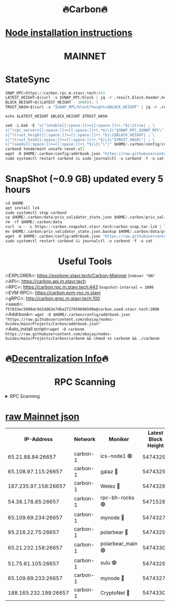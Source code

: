 <h1 align="center"> 🔥Carbon🔥</h1>

[Node installation instructions](https://github.com/obajay/nodes-Guides/tree/main/Projects/Carbon)
=
<h1 align="center"> MAINNET</h1>

# StateSync
```python
SNAP_RPC=https://carbon.rpc.m.stavr.tech:443
LATEST_HEIGHT=$(curl -s $SNAP_RPC/block | jq -r .result.block.header.height); \
BLOCK_HEIGHT=$((LATEST_HEIGHT - 1000)); \
TRUST_HASH=$(curl -s "$SNAP_RPC/block?height=$BLOCK_HEIGHT" | jq -r .result.block_id.hash)

echo $LATEST_HEIGHT $BLOCK_HEIGHT $TRUST_HASH

sed -i.bak -E "s|^(enable[[:space:]]+=[[:space:]]+).*$|\1true| ; \
s|^(rpc_servers[[:space:]]+=[[:space:]]+).*$|\1\"$SNAP_RPC,$SNAP_RPC\"| ; \
s|^(trust_height[[:space:]]+=[[:space:]]+).*$|\1$BLOCK_HEIGHT| ; \
s|^(trust_hash[[:space:]]+=[[:space:]]+).*$|\1\"$TRUST_HASH\"| ; \
s|^(seeds[[:space:]]+=[[:space:]]+).*$|\1\"\"|" $HOME/.carbon/config/config.toml
carbond tendermint unsafe-reset-all
wget -O $HOME/.carbon/config/addrbook.json "https://raw.githubusercontent.com/obajay/nodes-Guides/main/Projects/Carbon/addrbook.json"
sudo systemctl restart carbond && sudo journalctl -u carbond -f -o cat
```
# SnapShot (~0.9 GB) updated every 5 hours
```python
cd $HOME
apt install lz4
sudo systemctl stop carbond
cp $HOME/.carbon/data/priv_validator_state.json $HOME/.carbon/priv_validator_state.json.backup
rm -rf $HOME/.carbon/data
curl -o - -L https://carbon.snapshot.stavr.tech/carbon-snap.tar.lz4 | lz4 -c -d - | tar -x -C $HOME/.carbon --strip-components 2
mv $HOME/.carbon/priv_validator_state.json.backup $HOME/.carbon/data/priv_validator_state.json
wget -O $HOME/.carbon/config/addrbook.json "https://raw.githubusercontent.com/obajay/nodes-Guides/main/Projects/Carbon/addrbook.json"
sudo systemctl restart carbond && journalctl -u carbond -f -o cat
```

 <h1 align="center"> Useful Tools</h1>

🔥EXPLORER🔥:     https://explorer.stavr.tech/Carbon-Mainnet        `Indexer "ON"` \
🔥API🔥:          https://carbon.api.m.stavr.tech \
🔥RPC🔥:          https://carbon.rpc.m.stavr.tech:443              `Snapshot-interval = 1000` \
🔥EVM-RPC🔥:      https://carbon.evm-rpc.m.stavr \
🔥gRPC🔥:         http://carbon.grpc.m.stavr.tech:100 \
🔥seed🔥:      `f5f833ec5096dc9d1dd63e7d6a2727059696590e@carbon.seed.stavr.tech:2006` \
🔥Addrbook🔥:  `wget -O $HOME/.carbon/config/addrbook.json "https://raw.githubusercontent.com/obajay/nodes-Guides/main/Projects/Carbon/addrbook.json"` \
🔥Auto_install script🔥:`wget -O carbonm https://raw.githubusercontent.com/obajay/nodes-Guides/main/Projects/Carbon/carbonm && chmod +x carbonm && ./carbonm`

🔥[Decentralization Info](https://github.com/obajay/StateSync-snapshots/tree/main/Projects/Carbon/Decentralization)🔥
=
<h1 align="center"> RPC Scanning</h1>

<details>
<summary>RPC Scanning</summary>

<h2 align="center"> We scan nodes in real time every 4 hours. And we provide the final result of RPC endpoints.
We cannot influence the operation of these nodes in any way. </h2>


```python
If Voting Power is higher than 0 --> then the Node is a validator of the network and may be subject to attack and be a potential threat to the chain.
```
```python
We marked such validators with a red symbol
```

</details>

[raw Mainnet json](https://rpc-check.carbonm.stavr.tech/carbonm/rpc-carbonm-result.json)
=


<table><tr><th>IP-Address</th><th>Network</th><th>Moniker</th><th>Latest Block Height</th><th>Earliest Block Height</th><th>Catching Up</th><th>Tx Index</th><th>Voting Power</th><th>Scan Time</th></tr><tr><td>65.21.88.84:26657</td><td>carbon-1</td><td>ics-node1 🟢</td><td>54743296</td><td>21164241</td><td>False</td><td>off</td><td>0</td><td>2024-03-11T10:52:31.757300230UTC</td></tr><tr><td>65.108.97.115:26657</td><td>carbon-1</td><td>galaz 🔴</td><td>54743299</td><td>47374001</td><td>False</td><td>on</td><td>10570811479</td><td>2024-03-11T10:52:40.214038253UTC</td></tr><tr><td>167.235.97.158:26657</td><td>carbon-1</td><td>Wetez 🔴</td><td>54743286</td><td>48067570</td><td>False</td><td>on</td><td>1366434285</td><td>2024-03-11T10:52:14.026426595UTC</td></tr><tr><td>54.38.178.85:26657</td><td>carbon-1</td><td>rpc-bh-rocks 🟢</td><td>54715283</td><td>53130001</td><td>False</td><td>on</td><td>0</td><td>2024-03-11T10:52:51.222661236UTC</td></tr><tr><td>65.109.69.234:26657</td><td>carbon-1</td><td>mynode 🔴</td><td>54743276</td><td>53160001</td><td>False</td><td>off</td><td>12181327915</td><td>2024-03-11T10:51:56.610179998UTC</td></tr><tr><td>95.216.22.75:26657</td><td>carbon-1</td><td>polarbear 🔴</td><td>54743293</td><td>54283001</td><td>False</td><td>on</td><td>10442976071</td><td>2024-03-11T10:52:27.387354503UTC</td></tr><tr><td>65.21.232.158:26657</td><td>carbon-1</td><td>polarbear_main 🟢</td><td>54743301</td><td>54286001</td><td>False</td><td>off</td><td>0</td><td>2024-03-11T10:52:46.893886742UTC</td></tr><tr><td>51.75.61.105:26657</td><td>carbon-1</td><td>sulu 🟢</td><td>54743291</td><td>54542001</td><td>False</td><td>off</td><td>0</td><td>2024-03-11T10:52:23.015759305UTC</td></tr><tr><td>65.109.69.233:26657</td><td>carbon-1</td><td>mynode 🔴</td><td>54743276</td><td>54660001</td><td>False</td><td>off</td><td>8118694069</td><td>2024-03-11T10:51:56.300693814UTC</td></tr><tr><td>188.165.232.199:26657</td><td>carbon-1</td><td>CryptoNet 🔴</td><td>54743301</td><td>54710001</td><td>False</td><td>off</td><td>3517649120</td><td>2024-03-11T10:52:46.582285607UTC</td></tr></table>
